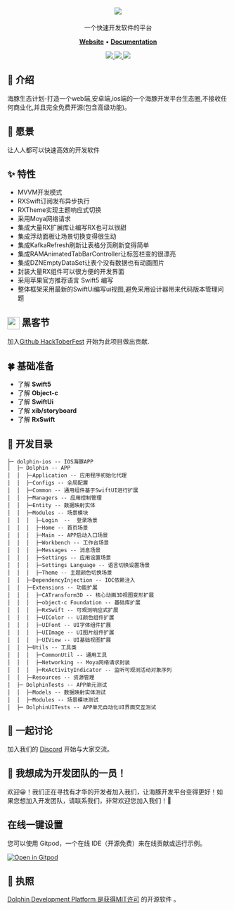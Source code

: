 <h1 align="center">
    <b>
        <a href="https://godolphinx.org"><img src="https://godolphinx.org/images/dolphin-platform-logo.svg" /></a><br>
    </b>
</h1>

<p align="center"> 一个快速开发软件的平台 </p>

<p align="center">
    <a href="https://godolphinx.org/"><b>Website</b></a> •
    <a href="https://godolphinx.org/ios/description.html"><b>Documentation</b></a>
</p>

<div align="center">
  <a href="https://github.com/wangxiang4/dolphin-ios/blob/master/LICENSE">
    <img src="https://img.shields.io/npm/l/vue.svg?sanitize=true">
  </a>
  <a href="https://gitpod.io/#https://github.com/wangxiang4/dolphin-ios">
    <img src="https://img.shields.io/badge/Gitpod-Ready--to--Code-blue?logo=gitpod&style=flat-square">
  </a>
  <a href="https://discord.gg/DREuQWrRYQ">
    <img src="https://img.shields.io/badge/chat-on%20discord-7289da.svg?sanitize=true"/>
  </a>
</div>

## 🐬 介绍
海豚生态计划-打造一个web端,安卓端,ios端的一个海豚开发平台生态圈,不接收任何商业化,并且完全免费开源(包含高级功能)。

## 💪 愿景
让人人都可以快速高效的开发软件

## ✨ 特性
- MVVM开发模式
- RXSwift订阅发布异步执行
- RXTheme实现主题响应式切换
- 采用Moya网络请求
- 集成大量RX扩展库让编写RX也可以很甜
- 集成浮动面板让场景切换变得很生动
- 集成KafkaRefresh刷新让表格分页刷新变得简单
- 集成RAMAnimatedTabBarController让标签栏变的很漂亮
- 集成DZNEmptyDataSet让表个没有数据也有动画图片
- 封装大量RX组件可以很方便的开发界面
- 采用苹果官方推荐语言 Swift5 编写
- 整体框架采用最新的SwiftUi编写ui视图,避免采用设计器带来代码版本管理问题

## <img width="28" style="vertical-align:middle" src="https://godolphinx.org/images/hacktoberfest-logo.svg"> 黑客节
加入[Github HackToberFest](https://hacktoberfest.com/) 开始为此项目做出贡献.

## 🍀 基础准备
- 了解 **Swift5**
- 了解 **Object-c**
- 了解 **SwiftUi**
- 了解 **xib/storyboard**
- 了解 **RxSwift**

## 🔨 开发目录

```
├─ dolphin-ios -- IOS海豚APP
│  ├─ Dolphin -- APP
│  │  ├─Application -- 应用程序初始化代理
│  │  ├─Configs -- 全局配置
│  │  ├─Common -- 通用组件基于SwiftUI进行扩展
│  │  ├─Managers -- 应用控制管理
│  │  ├─Entity -- 数据映射实体
│  │  ├─Modules -- 场景模块
│  │  │  ├─Login  --  登录场景
│  │  │  ├─Home -- 首页场景
│  │  │  ├─Main -- APP启动入口场景
│  │  │  ├─Workbench -- 工作台场景
│  │  │  ├─Messages -- 消息场景
│  │  │  ├─Settings -- 应用设置场景
│  │  │  ├─Settings Language -- 语言切换设置场景
│  │  │  ├─Theme -- 主题颜色切换场景
│  │  ├─DependencyInjection -- IOC依赖注入
│  │  ├─Extensions -- 功能扩展
│  │  │  ├─CATransform3D -- 核心动画3D视图变形扩展
│  │  │  ├─object-c Foundation -- 基础库扩展
│  │  │  ├─RxSwift -- 可观测响应式扩展
│  │  │  ├─UIColor -- UI颜色组件扩展
│  │  │  ├─UIFont -- UI字体组件扩展
│  │  │  ├─UIImage -- UI图片组件扩展
│  │  │  ├─UIView -- UI基础视图扩展
│  │  ├─Utils -- 工具类
│  │  │  ├─CommonUtil -- 通用工具
│  │  │  ├─Networking -- Moya网络请求封装
│  │  │  ├─RxActivityIndicator -- 监听可观测活动对象序列
│  │  ├─Resources -- 资源管理
│  ├─ DolphinTests -- APP单元测试
│  │  ├─Models -- 数据映射实体测试
│  │  ├─Modules -- 场景模块测试
│  ├─ DolphinUITests -- APP单元自动化UI界面交互测试
```


## 🤔 一起讨论
加入我们的 [Discord](https://discord.gg/DREuQWrRYQ) 开始与大家交流。

## 🤗 我想成为开发团队的一员！
欢迎😀！我们正在寻找有才华的开发者加入我们，让海豚开发平台变得更好！如果您想加入开发团队，请联系我们，非常欢迎您加入我们！💖

## 在线一键设置
您可以使用 Gitpod，一个在线 IDE（开源免费）来在线贡献或运行示例。

[![Open in Gitpod](https://gitpod.io/button/open-in-gitpod.svg)](https://gitpod.io/#https://github.com/wangxiang4/dolphin-ios)

## 📄 执照
[Dolphin Development Platform 是获得MIT许可](https://github.com/wangxiang4/dolphin-ios/blob/master/LICENSE) 的开源软件 。

